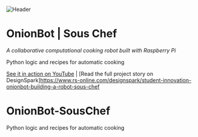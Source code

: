 ![Header](https://user-images.githubusercontent.com/32883278/97621285-a4208a80-1a1a-11eb-8b7f-90141d867982.png)

# OnionBot | Sous Chef
*A collaborative computational cooking robot built with Raspberry Pi*

Python logic and recipes for automatic cooking 

[See it in action on YouTube](https://youtu.be/poE4O6JZY0E) | [Read the full project story on DesignSpark]https://www.rs-online.com/designspark/student-innovation-onionbot-building-a-robot-sous-chef



# OnionBot-SousChef
Python logic and recipes for automatic cooking 
